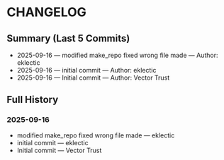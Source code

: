 # CHANGELOG

## Summary (Last 5 Commits)

- 2025-09-16 — modified make_repo fixed wrong file made — Author: eklectic
- 2025-09-16 — initial commit — Author: eklectic
- 2025-09-16 — Initial commit — Author: Vector Trust

## Full History

### 2025-09-16

- modified make_repo fixed wrong file made — eklectic
- initial commit — eklectic
- Initial commit — Vector Trust

